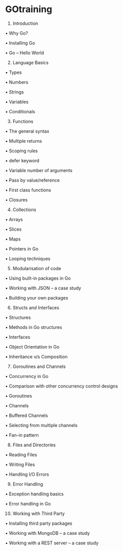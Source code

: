 # GOtraining
1. Introduction

• Why Go?

• Installing Go

• Go – Hello World



2. Language Basics

• Types

• Numbers

• Strings

• Variables

• Conditionals



3. Functions

• The general syntax

• Multiple returns

• Scoping rules

• defer keyword

• Variable number of arguments

• Pass by value/reference

• First class functions

• Closures



4. Collections

• Arrays

• Slices

• Maps

• Pointers in Go

• Looping techniques



5. Modularisation of code

• Using built-in packages in Go

• Working with JSON – a case study

• Building your own packages



6. Structs and Interfaces

• Structures

• Methods in Go structures

• Interfaces

• Object Orientation in Go

• Inheritance v/s Composition


 
7. Goroutines and Channels

• Concurrency in Go

• Comparison with other concurrency control designs

• Goroutines

• Channels

• Buffered Channels

• Selecting from multiple channels

• Fan-in pattern



8. Files and Directories

• Reading Files

• Writing Files

• Handling I/O Errors



9. Error Handling

• Exception handling basics

• Error handling in Go 



10. Working with Third Party

• Installing third party packages

• Working with MongoDB – a case study

• Working with a REST server – a case study



 
